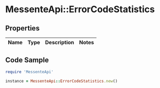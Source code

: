 # MessenteApi::ErrorCodeStatistics

## Properties

Name | Type | Description | Notes
------------ | ------------- | ------------- | -------------

## Code Sample

```ruby
require 'MessenteApi'

instance = MessenteApi::ErrorCodeStatistics.new()
```


